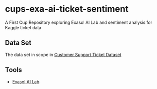 # cups-exa-ai-ticket-sentiment
A First Cup Repository exploring Exasol AI Lab and sentiment analysis for Kaggle ticket data

## Data Set

The data set in scope in [Customer Support Ticket Dataset](https://www.kaggle.com/datasets/suraj520/customer-support-ticket-dataset)

## Tools

* [Exasol AI Lab](https://github.com/exasol/ai-lab)